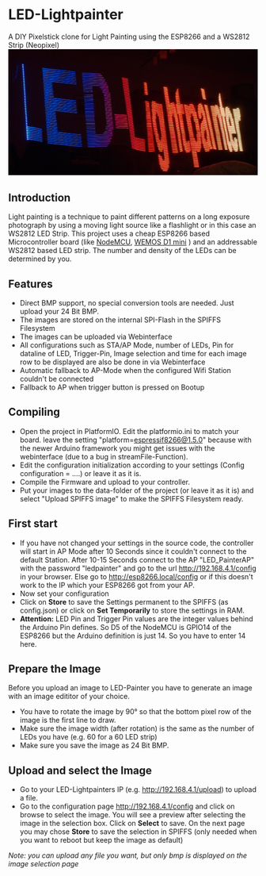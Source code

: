 # LED-Lightpainter
A DIY Pixelstick clone for Light Painting using the ESP8266 and a WS2812 Strip (Neopixel)
![LED-Lightpainter](documentation/led_painter.jpg)
## Introduction
Light painting is a technique to paint different patterns on a long exposure photograph by using a moving light source like a flashlight or in this case an WS2812 LED Strip.
This project uses a cheap ESP8266 based Microcontroller board (like [NodeMCU](https://en.wikipedia.org/wiki/NodeMCU), [WEMOS D1 mini](https://wiki.wemos.cc/products:d1:d1_mini) ) and an addressable WS2812 based LED strip. The number and density of the LEDs can be determined by you.

## Features
- Direct BMP support, no special conversion tools are needed. Just upload your 24 Bit BMP.
- The images are stored on the internal SPI-Flash in the SPIFFS Filesystem
- The images can be uploaded via Webinterface
- All configurations such as STA/AP Mode, number of LEDs, Pin for dataline of LED, Trigger-Pin, Image selection and time for each image row to be displayed are also be done in via Webinterface
- Automatic fallback to AP-Mode when the configured Wifi Station couldn't be connected
- Fallback to AP when trigger button is pressed on Bootup

## Compiling
- Open the project in PlatformIO. Edit the platformio.ini to match your board. 
leave the setting "platform=espressif8266@1.5.0" because with the newer Arduino framework you might get issues with the webinterface (due to a bug in streamFile-Function).
- Edit the configuration initialization according to your settings (Config configuration = ....) or leave it as it is. 
- Compile the Firmware and upload to your controller.
- Put your images to the data-folder of the project (or leave it as it is) and select "Upload SPIFFS image" to make the SPIFFS Filesystem ready.

## First start
- If you have not changed your settings in the source code, the controller will start in AP Mode after 10 Seconds since it couldn't connect to the default Station. After 10-15 Seconds connect to the AP "LED_PainterAP" with the password "ledpainter" and go to the url  http://192.168.4.1/config in your browser. Else go to http://esp8266.local/config or if this doesn't work to the IP which your ESP8266 got from your AP.
- Now set your configuration
- Click on **Store** to save the Settings permanent to the SPIFFS (as config.json) or click on **Set Temporarily** to store the settings in RAM. 
- **Attention:** LED Pin and Trigger Pin values are the integer values behind the Arduino Pin defines. So D5 of the NodeMCU is GPIO14 of the ESP8266 but the Arduino definition is just 14. So you have to enter 14 here.

## Prepare the Image
Before you upload an image to LED-Painter you have to generate an image with an image edititor of your choice.
- You have to rotate the image by 90° so that the bottom pixel row of the image is the first line to draw.
- Make sure the image width (after rotation) is the same as the number of LEDs you have (e.g. 60 for a 60 LED strip)
- Make sure you save the image as 24 Bit BMP.

## Upload and select the Image
- Go to your LED-Lightpainters IP (e.g. http://192.168.4.1/upload) to upload a file.
- Go to the configuration page http://192.168.4.1/config and click on browse to select the image. You will see a preview after selecting the image in the selection box. Click on **Select** to save. On the next page you may chose **Store** to save the selection in SPIFFS (only needed when you want to reboot but keep the image as default)

*Note: you can upload any file you want, but only bmp is displayed on the image selection page*
